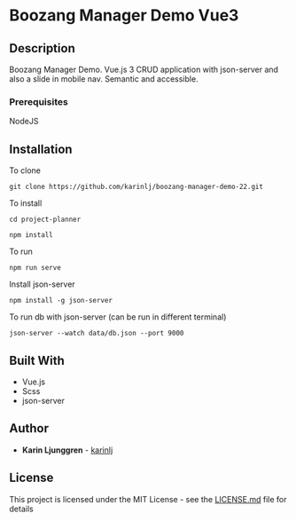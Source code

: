 # Boozang Manager Demo Vue3

## Description

Boozang Manager Demo. Vue.js 3 CRUD application with json-server and also a slide in mobile nav. Semantic and accessible.

### Prerequisites

NodeJS

## Installation

To clone

`git clone https://github.com/karinlj/boozang-manager-demo-22.git`

To install

`cd project-planner`

`npm install`

To run

`npm run serve`

Install json-server

`npm install -g json-server`

To run db with json-server (can be run in different terminal)

`json-server --watch data/db.json --port 9000`

## Built With

- Vue.js
- Scss
- json-server

## Author

- **Karin Ljunggren** - [karinlj](https://github.com/karinlj)

## License

This project is licensed under the MIT License - see the [LICENSE.md](LICENSE.md) file for details

```

```

